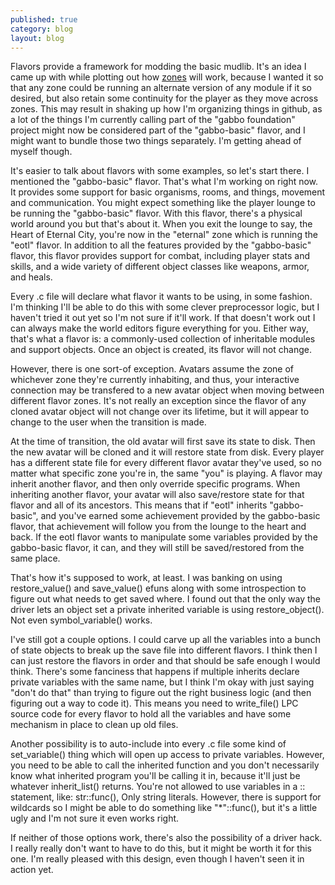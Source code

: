 ```yaml
---
published: true
category: blog
layout: blog
---
```

Flavors provide a framework for modding the basic mudlib. It's an idea I came up with while plotting out how [zones](https://github.com/bobalu113/gabbo/wiki/zones) will work, because I wanted it so that any zone could be running an alternate version of any module if it so desired, but also retain some continuity for the player as they move across zones. This may result in shaking up how I'm organizing things in github, as a lot of the things I'm currently calling part of the "gabbo foundation" project might now be considered part of the "gabbo-basic" flavor, and I might want to bundle those two things separately. I'm getting ahead of myself though.

<!-- more -->

It's easier to talk about flavors with some examples, so let's start there. I mentioned the "gabbo-basic" flavor. That's what I'm working on right now. It provides some support for basic organisms, rooms, and things, movement and communication. You might expect something like the player lounge to be running the "gabbo-basic" flavor. With this flavor, there's a physical world around you but that's about it. When you exit the lounge to say, the Heart of Eternal City, you're now in the "eternal" zone which is running the "eotl" flavor. In addition to all the features provided by the "gabbo-basic" flavor, this flavor provides support for combat, including player stats and skills, and a wide variety of different object classes like weapons, armor, and heals.

Every .c file will declare what flavor it wants to be using, in some fashion. I'm thinking I'll be able to do this with some clever preprocessor logic, but I haven't tried it out yet so I'm not sure if it'll work. If that doesn't work out I can always make the world editors figure everything for you. Either way, that's what a flavor is: a commonly-used collection of inheritable modules and support objects. Once an object is created, its flavor will not change. 

However, there is one sort-of exception. Avatars assume the zone of whichever zone they're currently inhabiting, and thus, your interactive connection may be transfered to a new avatar object when moving between different flavor zones. It's not really an exception since the flavor of any cloned avatar object will not change over its lifetime, but it will appear to change to the user when the transition is made.

At the time of transition, the old avatar will first save its state to disk. Then the new avatar will be cloned and it will restore state from disk. Every player has a different state file for every different flavor avatar they've used, so no matter what specific zone you're in, the same "you" is playing. A flavor may inherit another flavor, and then only override specific programs. When inheriting another flavor, your avatar will also save/restore state for that flavor and all of its ancestors. This means that if "eotl" inherits "gabbo-basic", and you've earned some achievement provided by the gabbo-basic flavor, that achievement will follow you from the lounge to the heart and back. If the eotl flavor wants to manipulate some variables provided by the gabbo-basic flavor, it can, and they will still be saved/restored from the same place.

That's how it's supposed to work, at least. I was banking on using restore_value() and save_value() efuns along with some introspection to figure out what needs to get saved where. I found out that the only way the driver lets an object set a private inherited variable is using restore_object(). Not even symbol_variable() works.

I've still got a couple options. I could carve up all the variables into a bunch of state objects to break up the save file into different flavors. I think then I can just restore the flavors in order and that should be safe enough I would think. There's some fanciness that happens if multiple inherits declare private variables with the same name, but I think I'm okay with just saying "don't do that" than trying to figure out the right business logic (and then figuring out a way to code it). This means you need to write_file() LPC source code for every flavor to hold all the variables and have some mechanism in place to clean up old files.

Another possibility is to auto-include into every .c file some kind of set_variable() thing which will open up access to private variables. However, you need to be able to call the inherited function and you don't necessarily know what inherited program you'll be calling it in, because it'll just be whatever inherit_list() returns. You're not allowed to use variables in a :: statement, like: str::func(), Only string literals. However, there is support for wildcards so I might be able to do something like "*"::func(), but it's a little ugly and I'm not sure it even works right.

If neither of those options work, there's also the possibility of a driver hack. I really really don't want to have to do this, but it might be worth it for this one. I'm really pleased with this design, even though I haven't seen it in action yet.
